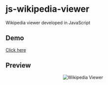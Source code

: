 # js-wikipedia-viewer
Wikipedia viewer developed in JavaScript

## Demo
[Click here](https://codepen.io/mpsinghk/full/qByEeJN)

## Preview
<p align="center">
  <img src="https://github.com/mpsinghk/js-calculator/raw/main/assets/preview.png?raw=true" alt="Wikipedia Viewer" style="max-width: 100%;">
</p>
